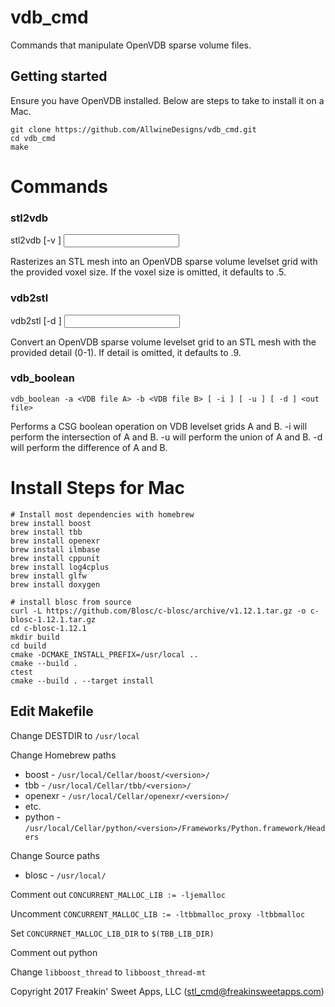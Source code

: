 vdb_cmd
=======

Commands that manipulate OpenVDB sparse volume files. 

Getting started
---------------

Ensure you have OpenVDB installed. Below are steps to take to install it on a Mac.

    git clone https://github.com/AllwineDesigns/vdb_cmd.git
    cd vdb_cmd
    make

# Commands

### stl2vdb

   stl2vdb [-v <voxel size>] <input STL file> <output VDB file>

Rasterizes an STL mesh into an OpenVDB sparse volume levelset grid with the provided voxel size. If the voxel size is omitted, it defaults to .5.

### vdb2stl

   vdb2stl [-d <detail>] <input VDB file> <output STL file>

Convert an OpenVDB sparse volume levelset grid to an STL mesh with the provided detail (0-1). If detail is omitted, it defaults to .9.

### vdb_boolean

    vdb_boolean -a <VDB file A> -b <VDB file B> [ -i ] [ -u ] [ -d ] <out file>

Performs a CSG boolean operation on VDB levelset grids A and B. -i will perform the intersection of A and B. -u will 
perform the union of A and B. -d will perform the difference of A and B.

# Install Steps for Mac

    # Install most dependencies with homebrew
    brew install boost
    brew install tbb
    brew install openexr
    brew install ilmbase
    brew install cppunit
    brew install log4cplus
    brew install glfw
    brew install doxygen

    # install blosc from source
    curl -L https://github.com/Blosc/c-blosc/archive/v1.12.1.tar.gz -o c-blosc-1.12.1.tar.gz
    cd c-blosc-1.12.1
    mkdir build
    cd build
    cmake -DCMAKE_INSTALL_PREFIX=/usr/local ..
    cmake --build .
    ctest
    cmake --build . --target install

## Edit Makefile

Change DESTDIR to `/usr/local`

Change Homebrew paths
* boost - `/usr/local/Cellar/boost/<version>/`
* tbb - `/usr/local/Cellar/tbb/<version>/`
* openexr - `/usr/local/Cellar/openexr/<version>/`
* etc.
* python - `/usr/local/Cellar/python/<version>/Frameworks/Python.framework/Headers`

Change Source paths
* blosc - `/usr/local/`

Comment out `CONCURRENT_MALLOC_LIB := -ljemalloc`

Uncomment `CONCURRENT_MALLOC_LIB := -ltbbmalloc_proxy -ltbbmalloc`

Set `CONCURRNET_MALLOC_LIB_DIR` to `$(TBB_LIB_DIR)`

Comment out python

Change `libboost_thread` to `libboost_thread-mt`

Copyright 2017 Freakin' Sweet Apps, LLC (stl_cmd@freakinsweetapps.com)
